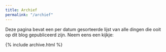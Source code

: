 ```yaml
---
title: Archief
permalink: "/archief"
---
```


Deze pagina bevat een per datum gesorteerde lijst van alle dingen die ooit op dit blog gepubliceerd zijn. Neem eens een kijkje:

{% include archive.html %}